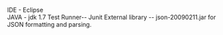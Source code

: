 IDE - Eclipse                                                                                                      
JAVA -  jdk 1.7
Test Runner-- Junit
External library -- json-20090211.jar for JSON formatting and parsing.
